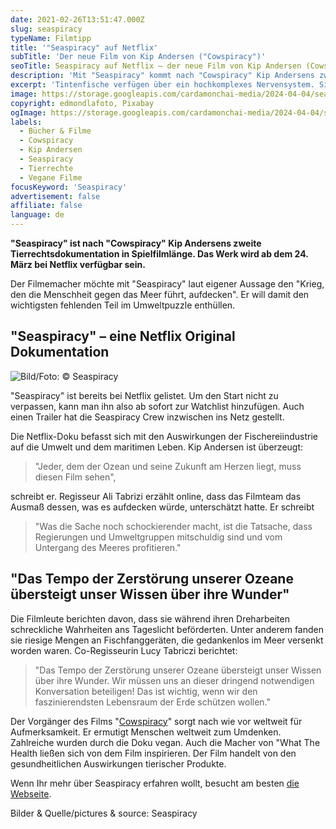 ```yaml
---
date: 2021-02-26T13:51:47.000Z
slug: seaspiracy
typeName: Filmtipp
title: '"Seaspiracy" auf Netflix'
subTitle: 'Der neue Film von Kip Andersen ("Cowspiracy")'
seoTitle: Seaspiracy auf Netflix – der neue Film von Kip Andersen (Cowspiracy)
description: 'Mit "Seaspiracy" kommt nach "Cowspiracy" Kip Andersens zweite Tierrechtsdokumentation in Spielfilmlänge. Der Film ist ab 24.3. bei Netflix.'
excerpt: 'Tintenfische verfügen über ein hochkomplexes Nervensystem. Sie spielen, pflegen ein wohlüberlegtes Sozialverhalten und gehören, mit ihrer Fähigkeit, sich ihrer Umgebung anzupassen, zu den faszinierendsten Lebewesen unserer Erde. In der Fischerei leiden sie bis heute Höllenqualen. In diesem Artikel findet Ihr spannede Fakten und wissenschaftliche Erkenntnisse über die Tiere.'
image: https://storage.googleapis.com/cardamonchai-media/2024-04-04/seaspiracy-soundsvegan-com-jpeg-imagine-c8c8c8_b3b3ad_1960_1470/640.webp
copyright: edmondlafoto, Pixabay
ogImage: https://storage.googleapis.com/cardamonchai-media/2024-04-04/seaspiracy-soundsvegan-com-og-jpg-imagine-b8b8b8_808987_1200_628/640.webp
labels:
  - Bücher & Filme
  - Cowspiracy
  - Kip Andersen
  - Seaspiracy
  - Tierrechte
  - Vegane Filme
focusKeyword: 'Seaspiracy'
advertisement: false
affiliate: false
language: de
---
```


**"Seaspiracy" ist nach "Cowspiracy" Kip Andersens zweite Tierrechtsdokumentation in Spielfilmlänge. Das Werk wird ab dem 24. März bei Netflix verfügbar sein.**

Der Filmemacher möchte mit "Seaspiracy" laut eigener Aussage den "Krieg, den die Menschheit gegen das Meer führt, aufdecken". Er will damit den wichtigsten fehlenden Teil im Umweltpuzzle enthüllen.

## "Seaspiracy" – eine Netflix Original Dokumentation

![Bild/Foto: © Seaspiracy](https://storage.googleapis.com/cardamonchai-media/2024-04-04/seaspiracy-schriftzug-soundsvegan-com-jpeg-imagine-082838_305760_600_450/640.webp 'Bild/Foto: © Seaspiracy')

"Seaspiracy" ist bereits bei Netflix gelistet. Um den Start nicht zu verpassen, kann man ihn also ab sofort zur Watchlist hinzufügen. Auch einen Trailer hat die Seaspiracy Crew inzwischen ins Netz gestellt.

Die Netflix-Doku befasst sich mit den Auswirkungen der Fischereiindustrie auf die Umwelt und dem maritimen Leben. Kip Andersen ist überzeugt:

> "Jeder, dem der Ozean und seine Zukunft am Herzen liegt, muss diesen Film sehen",

schreibt er. Regisseur Ali Tabrizi erzählt online, dass das Filmteam das Ausmaß dessen, was es aufdecken würde, unterschätzt hatte. Er schreibt

> "Was die Sache noch schockierender macht, ist die Tatsache, dass Regierungen und Umweltgruppen mitschuldig sind und vom Untergang des Meeres profitieren."

## "Das Tempo der Zerstörung unserer Ozeane übersteigt unser Wissen über ihre Wunder"

Die Filmleute berichten davon, dass sie während ihren Dreharbeiten schreckliche Wahrheiten ans Tageslicht beförderten. Unter anderem fanden sie riesige Mengen an Fischfanggeräten, die gedankenlos im Meer versenkt worden waren. Co-Regisseurin Lucy Tabriczi berichtet:

> "Das Tempo der Zerstörung unserer Ozeane übersteigt unser Wissen über ihre Wunder. Wir müssen uns an dieser dringend notwendigen Konversation beteiligen! Das ist wichtig, wenn wir den faszinierendsten Lebensraum der Erde schützen wollen."

Der Vorgänger des Films "[Cowspiracy](/2020/04/cowspiracy-vegane-doku/)" sorgt nach wie vor weltweit für Aufmerksamkeit. Er ermutigt Menschen weltweit zum Umdenken. Zahlreiche wurden durch die Doku vegan. Auch die Macher von "What The Health ließen sich von dem Film inspirieren. Der Film handelt von den gesundheitlichen Auswirkungen tierischer Produkte.

Wenn Ihr mehr über Seaspiracy erfahren wollt, besucht am besten [die Webseite](https://www.seaspiracy.org/).

<YouTube id="1Q5CXN7soQg" />

Bilder &amp; Quelle/pictures &amp; source: Seaspiracy
